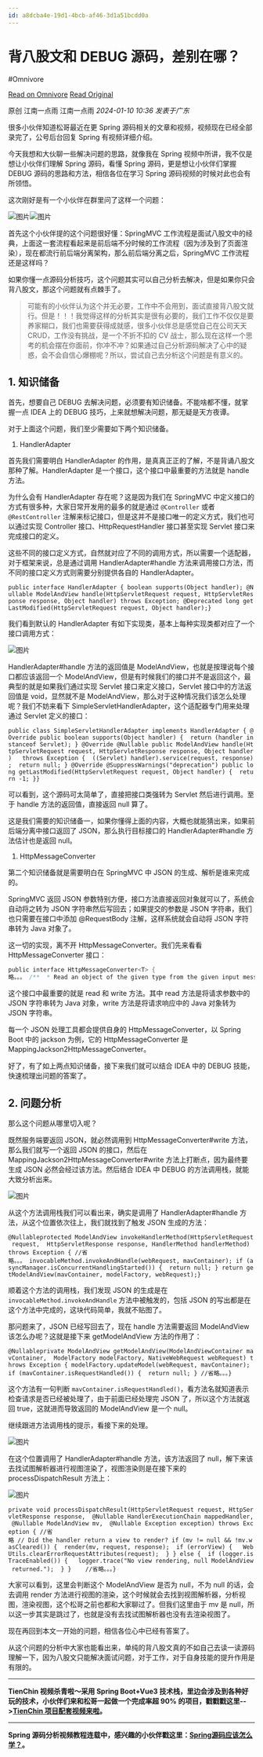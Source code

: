 ```yaml
---
id: a8dcba4e-19d1-4bcb-af46-3d1a51bcdd0a
---
```


# 背八股文和 DEBUG 源码，差别在哪？
#Omnivore

[Read on Omnivore](https://omnivore.app/me/debug-18cf142adaa)
[Read Original](https://mp.weixin.qq.com/s/ZFMSOTvPGcUUjQD6fh_a1A)


原创  江南一点雨  江南一点雨 _2024-01-10 10:36_ _发表于广东_ 

很多小伙伴知道松哥最近在更 Spring 源码相关的文章和视频，视频现在已经全部录完了，公号后台回复 Spring 有视频详细介绍。

今天我想和大伙聊一些解决问题的思路，就像我在 Spring 视频中所讲，我不仅是想让小伙伴们理解 Spring 源码，看懂 Spring 源码，更是想让小伙伴们掌握 DEBUG 源码的思路和方法，相信各位在学习 Spring 源码视频的时候对此也会有所领悟。

这次刚好是有一个小伙伴在群里问了这样一个问题：

![图片](https://proxy-prod.omnivore-image-cache.app/0x0,seHAMKtwqNYBVKYpoSO9z_jo1PmWEqE4DerJMT-CQveY/https://mmbiz.qpic.cn/sz_mmbiz_jpg/GvtDGKK4uYmeUaguTwOKiaBdcIQqBsWicaDmPAGFcrMfFIR3BbiblGytUN0hJ6CnYWN540iaclWugiaxhjqpkiamMiamw/640?wx_fmt=jpeg&from=appmsg)![图片](https://proxy-prod.omnivore-image-cache.app/0x0,skL_HyeSXETYxpEp400BrBE03Socmpcyd9maanZCeFaY/https://mmbiz.qpic.cn/sz_mmbiz_png/GvtDGKK4uYmeUaguTwOKiaBdcIQqBsWicaoiclZvo2ZFHJYonNJqCzPNGOAeIuGOqm08N0dQQqhMBQm5oTwlJ7icqg/640?wx_fmt=png&from=appmsg)

首先这个小伙伴提的这个问题很好懂：SpringMVC 工作流程是面试八股文中的经典，上面这一套流程看起来是前后端不分时候的工作流程（因为涉及到了页面渲染），现在都流行前后端分离架构，那么前后端分离之后，SpringMVC 工作流程还是这样吗？

如果你懂一点源码分析技巧，这个问题其实可以自己分析去解决，但是如果你只会背八股文，那这个问题就有点棘手了。

> 可能有的小伙伴认为这个并无必要，工作中不会用到，面试直接背八股文就行。但是！！！我觉得这样的分析其实是很有必要的，我们工作不仅仅是要养家糊口，我们也需要获得成就感，很多小伙伴总是感觉自己在公司天天 CRUD，工作没有挑战，是一个不折不扣的 CV 战士，那么现在这样一个思考的机会摆在你面前，你冲不冲？如果通过自己分析源码解决了心中的疑惑，会不会自信心爆棚呢？所以，尝试自己去分析这个问题是有意义的。

## 1\. 知识储备

首先，想要自己 DEBUG 去解决问题，必须要有知识储备。不能啥都不懂，就掌握一点 IDEA 上的 DEBUG 技巧，上来就想解决问题，那无疑是天方夜谭。

对于上面这个问题，我们至少需要如下两个知识储备。

1. HandlerAdapter

首先我们需要明白 HandlerAdapter 的作用，是真真正正的了解，不是背诵八股文那种了解。HandlerAdapter 是一个接口，这个接口中最重要的方法就是 handle 方法。

为什么会有 HandlerAdapter 存在呢？这是因为我们在 SpringMVC 中定义接口的方式有很多种，大家日常开发用的最多的就是通过 `@Controller` 或者 `@RestController` 注解来标记接口，但是这并不是接口唯一的定义方式，我们也可以通过实现 Controller 接口、HttpRequestHandler 接口甚至实现 Servlet 接口来完成接口的定义。

这些不同的接口定义方式，自然就对应了不同的调用方式，所以需要一个适配器，对于框架来说，总是通过调用 HandlerAdapter#handle 方法来调用接口方法，而不同的接口定义方式则需要分别提供各自的 HandlerAdapter。

`public interface HandlerAdapter { boolean supports(Object handler); @Nullable ModelAndView handle(HttpServletRequest request, HttpServletResponse response, Object handler) throws Exception; @Deprecated long getLastModified(HttpServletRequest request, Object handler);}`

我们看到默认的 HandlerAdapter 有如下实现类，基本上每种实现类都对应了一个接口调用方式：

![图片](https://proxy-prod.omnivore-image-cache.app/0x0,sNzXafVMqgxpeSV6ohVPoaoRYjaQoES_5NauvgUye8vs/https://mmbiz.qpic.cn/sz_mmbiz_png/GvtDGKK4uYmeUaguTwOKiaBdcIQqBsWicaSPpwbuQ7BhruCpsdsl0tFMVVSDrNt2qmXUiaaJbY8FvZyVjjDz8GfBA/640?wx_fmt=png&from=appmsg)

HandlerAdapter#handle 方法的返回值是 ModelAndView，也就是按理说每个接口都应该返回一个 ModelAndView，但是有时候我们的接口并不是返回这个，最典型的就是如果我们通过实现 Servlet 接口来定义接口，Servlet 接口中的方法返回值是 void，显然就不是 ModelAndView，那么对于这种情况我们该怎么处理呢？我们不妨来看下 SimpleServletHandlerAdapter，这个适配器专门用来处理通过 Servlet 定义的接口：

`public class SimpleServletHandlerAdapter implements HandlerAdapter { @Override public boolean supports(Object handler) {  return (handler instanceof Servlet); } @Override @Nullable public ModelAndView handle(HttpServletRequest request, HttpServletResponse response, Object handler)   throws Exception {  ((Servlet) handler).service(request, response);  return null; } @Override @SuppressWarnings("deprecation") public long getLastModified(HttpServletRequest request, Object handler) {  return -1; }}`

可以看到，这个源码可太简单了，直接把接口类强转为 Servlet 然后进行调用。至于 handle 方法的返回值，直接返回 null 算了。

这是我们需要的知识储备一，如果你懂得上面的内容，大概也就能猜出来，如果前后端分离中接口返回了 JSON，那么执行目标接口的 HandlerAdapter#handle 方法估计也是返回 null。

1. HttpMessageConverter

第二个知识储备就是需要明白在 SpringMVC 中 JSON 的生成、解析是谁来完成的。

SpringMVC 返回 JSON 参数特别方便，接口方法直接返回对象就可以了，系统会自动将之转为 JSON 字符串然后写回去；如果提交的参数是 JSON 字符串，我们也只需要在接口中添加 @RequestBody 注解，这样系统就会自动将 JSON 字符串转为 Java 对象了。

这一切的实现，离不开 HttpMessageConverter。我们先来看看 HttpMessageConverter 接口：

``` java
public interface HttpMessageConverter<T> {    
略。。。 /**  * Read an object of the given type from the given input message, and returns it.  * @param clazz the type of object to return. This type must have previously been passed to the  * {@link #canRead canRead} method of this interface, which must have returned {@code true}.  * @param inputMessage the HTTP input message to read from  * @return the converted object  * @throws IOException in case of I/O errors  * @throws HttpMessageNotReadableException in case of conversion errors  */ T read(Class<? extends T> clazz, HttpInputMessage inputMessage)   throws IOException, HttpMessageNotReadableException; /**  * Write a given object to the given output message.  * @param t the object to write to the output message. The type of this object must have previously been  * passed to the {@link #canWrite canWrite} method of this interface, which must have returned {@code true}.  * @param contentType the content type to use when writing. May be {@code null} to indicate that the  * default content type of the converter must be used. If not {@code null}, this media type must have  * previously been passed to the {@link #canWrite canWrite} method of this interface, which must have  * returned {@code true}.  * @param outputMessage the message to write to  * @throws IOException in case of I/O errors  * @throws HttpMessageNotWritableException in case of conversion errors  */ void write(T t, @Nullable MediaType contentType, HttpOutputMessage outputMessage)   throws IOException, HttpMessageNotWritableException;}
```


这个接口中最重要的就是 read 和 write 方法。其中 read 方法是将请求参数中的 JSON 字符串转为 Java 对象，write 方法是将请求响应中的 Java 对象转为 JSON 字符串。

每一个 JSON 处理工具都会提供自身的 HttpMessageConverter，以 Spring Boot 中的 jackson 为例，它的 HttpMessageConverter 是 MappingJackson2HttpMessageConverter。

好了，有了如上两点知识储备，接下来我们就可以结合 IDEA 中的 DEBUG 技能，快速梳理出问题的答案了。

## 2\. 问题分析

那么这个问题从哪里切入呢？

既然服务端要返回 JSON，就必然调用到 HttpMessageConverter#write 方法，那么我们就写一个返回 JSON 的接口，然后在 MappingJackson2HttpMessageConverter#write 方法上打断点，因为最终要生成 JSON 必然会经过该方法。然后结合 IDEA 中 DEBUG 的方法调用栈，就能大致分析出来。

![图片](https://proxy-prod.omnivore-image-cache.app/0x0,styj6HulbSI6QFyhiskZpB1ITrabolo8aiBhiR7okKbA/https://mmbiz.qpic.cn/sz_mmbiz_png/GvtDGKK4uYmeUaguTwOKiaBdcIQqBsWica1ey75FXQmpy5hUH0xHDtGfZk2Eb7mib4TsEEgibzXn6kEqAqbeicqPh4Q/640?wx_fmt=png&from=appmsg)

从这个方法调用栈我们可以看出来，确实是调用了 HandlerAdapter#handle 方法，从这个位置依次往上，我们就找到了触发 JSON 生成的方法：

`@Nullableprotected ModelAndView invokeHandlerMethod(HttpServletRequest request,  HttpServletResponse response, HandlerMethod handlerMethod) throws Exception { //省略。。。 invocableMethod.invokeAndHandle(webRequest, mavContainer); if (asyncManager.isConcurrentHandlingStarted()) {  return null; } return getModelAndView(mavContainer, modelFactory, webRequest);}`

顺着这个方法的调用栈，我们发现 JSON 的生成是在 `invocableMethod.invokeAndHandle` 方法中被触发的，包括 JSON 的写出都是在这个方法中完成的，这块代码简单，我就不贴图了。

那问题来了，JSON 已经写回去了，现在 handle 方法需要返回 ModelAndView 该怎么办呢？这就是接下来 getModelAndView 方法的作用了：

`@Nullableprivate ModelAndView getModelAndView(ModelAndViewContainer mavContainer,  ModelFactory modelFactory, NativeWebRequest webRequest) throws Exception { modelFactory.updateModel(webRequest, mavContainer); if (mavContainer.isRequestHandled()) {  return null; } //省略。。。}`

这个方法有一句判断 `mavContainer.isRequestHandled()`，看方法名就知道表示检查请求是否已经被处理了，由于前面已经处理完 JSON 了，所以这个方法就返回 true，这就进而导致返回的 ModelAndView 是一个 null。

继续跟进方法调用栈的提示，看接下来的处理。

![图片](https://proxy-prod.omnivore-image-cache.app/0x0,s_sV-mdAsKtJsKl54Bfp2V7QcI62WvQUX0FKVoIbqkSk/https://mmbiz.qpic.cn/sz_mmbiz_png/GvtDGKK4uYmeUaguTwOKiaBdcIQqBsWica5WHSutxOXUb28JYLJALRiaDRS5j1sI68iaic35jUXBUxibgG06A3uWAybw/640?wx_fmt=png&from=appmsg)

在这个位置调用了 HandlerAdapter#handle 方法，该方法返回了 null，解下来该去找试图解析器进行视图渲染了，视图渲染则是在接下来的 processDispatchResult 方法上：

![图片](https://proxy-prod.omnivore-image-cache.app/0x0,sE0D14ygSaM92TWu_GaZirm9Kyv5omgtXV40lEV4jETc/https://mmbiz.qpic.cn/sz_mmbiz_png/GvtDGKK4uYmeUaguTwOKiaBdcIQqBsWicaffIWg4qj5OSib0j65TiahqN8mH5lSQ5mFf8NgHhtD4NWTYQsnbbddGMA/640?wx_fmt=png&from=appmsg)

`private void processDispatchResult(HttpServletRequest request, HttpServletResponse response,  @Nullable HandlerExecutionChain mappedHandler, @Nullable ModelAndView mv,  @Nullable Exception exception) throws Exception { //省略 // Did the handler return a view to render? if (mv != null && !mv.wasCleared()) {  render(mv, request, response);  if (errorView) {   WebUtils.clearErrorRequestAttributes(request);  } } else {  if (logger.isTraceEnabled()) {   logger.trace("No view rendering, null ModelAndView returned.");  } }    //省略。。。}`

大家可以看到，这里会判断这个 ModelAndView 是否为 null，不为 null 的话，会去调用 render 方法进行视图的渲染，这个时候就会去找到视图解析器，分析视图，渲染视图，这个松哥之前也都和大家聊过了。但我们这里由于 mv 是 null，所以这一步其实是跳过了，也就是没有去找试图解析器也没有去渲染视图了。

现在再回到本文一开始的问题，相信各位心中已经有答案了。

从这个问题的分析中大家也能看出来，单纯的背八股文真的不如自己去读一读源码理解一下，因为八股文只能解决面试问题，对于工作，对于自身技能的提升作用是有限的。

---

**TienChin 视频杀青啦～采用 Spring Boot+Vue3 技术栈，里边会涉及到各种好玩的技术，小伙伴们来和松哥一起做一个完成率超 90% 的项目，戳戳戳这里-->[TienChin 项目配套视频来啦](https://mp.weixin.qq.com/s?%5F%5Fbiz=MzI1NDY0MTkzNQ==&mid=2247503233&idx=1&sn=82c4b49ab1fac4bb4792c0ca869afab2&scene=21#wechat%5Fredirect)。**

---

**Spring 源码分析视频教程连载中，感兴趣的小伙伴戳这里：[Spring源码应该怎么学？](https://mp.weixin.qq.com/s?%5F%5Fbiz=MzI1NDY0MTkzNQ==&mid=2247506361&idx=1&sn=f787d8c7bcc946c9337ab0e20f920bef&scene=21#wechat%5Fredirect)。**